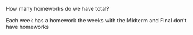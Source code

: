 How many homeworks do we have total?

Each week has a homework
the weeks with the Midterm and Final don't have homeworks

